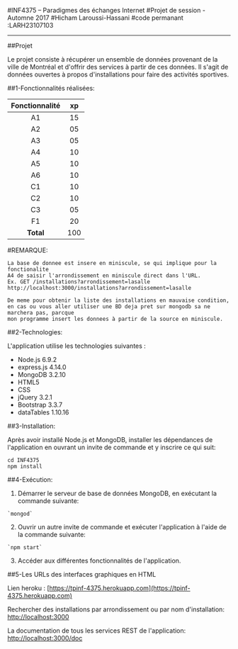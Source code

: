 #INF4375 – Paradigmes des échanges Internet
#Projet de session - Automne 2017
#Hicham Laroussi-Hassani
#code permanant :LARH23107103


***

##Projet

Le projet consiste à récupérer un ensemble de données provenant de la ville de Montréal et d'offrir des services à partir de ces données. Il s'agit de données ouvertes à propos d'installations pour faire des activités sportives.

##1-Fonctionnalités réalisées:

  | Fonctionnalité | xp |
  | :------------: |:--:|
  |       A1       | 15 |
  |       A2       | 05 |
  |       A3       | 05 |
  |       A4       | 10 |
  |       A5       | 10 |
  |       A6       | 10 |
  |       C1       | 10 |
  |       C2       | 10 |
  |       C3       | 05 |
  |       F1       | 20 |
  |   **Total**    | 100|
  
#REMARQUE: 

    La base de donnee est insere en miniscule, se qui implique pour la fonctionalite 
    A4 de saisir l'arrondissement en miniscule direct dans l'URL.
    Ex. GET /installations?arrondissement=lasalle
    http://localhost:3000/installations?arrondissement=lasalle
    
    De meme pour obtenir la liste des installations en mauvaise condition, 
    en cas ou vous aller utiliser une BD deja pret sur mongodb sa ne marchera pas, parcque
    mon programme insert les donnees à partir de la source en miniscule.
    

##2-Technologies:

  L'application utilise les technologies suivantes :
  
  - Node.js 6.9.2
  - express.js 4.14.0
  - MongoDB 3.2.10
  - HTML5
  - CSS
  - jQuery 3.2.1
  - Bootstrap 3.3.7
  - dataTables 1.10.16

##3-Installation:

  Après avoir installé Node.js et MongoDB, installer les dépendances de l'application en ouvrant un invite de commande et y inscrire ce qui suit:

    cd INF4375
    npm install


##4-Exécution:

  1. Démarrer le serveur de base de données MongoDB, en exécutant la commande suivante:
  
    `mongod`


  2. Ouvrir un autre invite de commande et exécuter l'application à l'aide de la commande suivante:

    `npm start`
	

  3. Accéder aux différentes fonctionnalités de l'application.
  

##5-Les URLs des interfaces graphiques en HTML

  Lien heroku :
  [https://tpinf-4375.herokuapp.com](https://tpinf-4375.herokuapp.com)

  Rechercher des installations par arrondissement ou par nom d'installation:
  [http://localhost:3000](http://localhost:3000)

  La documentation de tous les services REST de l'application:
  [http://localhost:3000/doc](http://localhost:3000/doc)
